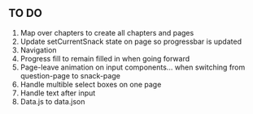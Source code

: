 ## TO DO
01. Map over chapters to create all chapters and pages
02. Update setCurrentSnack state on page so progressbar is updated
03. Navigation
04. Progress fill to remain filled in when going forward 
05. Page-leave animation on input components... when switching from question-page to snack-page
06. Handle multible select boxes on one page
07. Handle text after input
08. Data.js to data.json